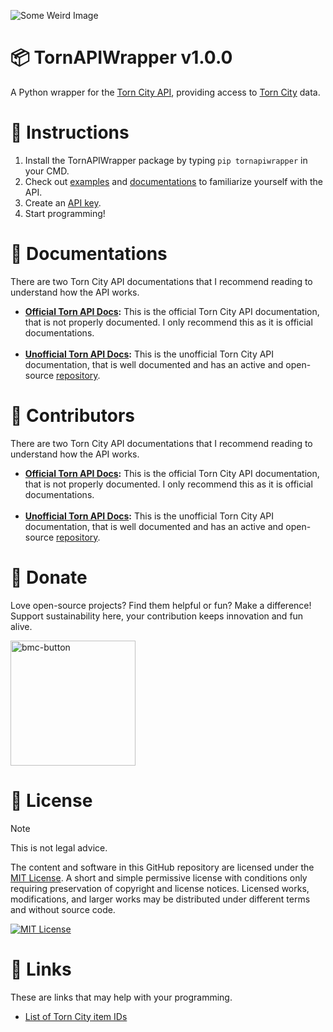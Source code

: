 ![Some Weird Image](https://github.com/cxdzc/TornAPIWrapper/assets/110936008/4691f2ce-c11f-4776-8852-61a058f28f0b)

# 📦 TornAPIWrapper v1.0.0
A Python wrapper for the [Torn City API](https://www.torn.com/api.html), providing access to [Torn City](https://www.torn.com) data.

# 📄 Instructions
1. Install the TornAPIWrapper package by typing `pip tornapiwrapper` in your CMD.
2. Check out [examples](Examples) and [documentations](#-documentations) to familiarize yourself with the API.
3. Create an [API key](https://www.torn.com/preferences.php#tab=api).
4. Start programming!

# 📑 Documentations
There are two Torn City API documentations that I recommend reading to understand how the API works.

- **[Official Torn API Docs](https://www.torn.com/api.html):** This is the official Torn City API documentation, that is not properly documented. I only recommend this as it is official documentations.
<br><br>
- **[Unofficial Torn API Docs](https://tornapi.tornplayground.eu):** This is the unofficial Torn City API documentation, that is well documented and has an active and open-source [repository](https://github.com/Torn-Playground/tornapi-documentation).

# 💝 Contributors
There are two Torn City API documentations that I recommend reading to understand how the API works.

- **[Official Torn API Docs](https://www.torn.com/api.html):** This is the official Torn City API documentation, that is not properly documented. I only recommend this as it is official documentations.
<br><br>
- **[Unofficial Torn API Docs](https://tornapi.tornplayground.eu):** This is the unofficial Torn City API documentation, that is well documented and has an active and open-source [repository](https://github.com/Torn-Playground/tornapi-documentation).

# 💌 Donate
Love open-source projects? Find them helpful or fun? Make a difference! Support sustainability here, your contribution keeps innovation and fun alive.

<a rel="license" href="https://www.buymeacoffee.com/cxdzc"><img width="200" alt="bmc-button" src="https://github.com/cxdzc/TornAPIWrapper/assets/110936008/494a782f-e327-4d07-8821-e962f03842e4"></a>

# 📜 License
> [!NOTE]
> This is not legal advice.

The content and software in this GitHub repository are licensed under the [MIT License](LICENSE). A short and simple permissive license with conditions only requiring preservation of copyright and license notices. Licensed works, modifications, and larger works may be distributed under different terms and without source code.

<a rel="license" href="LICENSE"><img alt="MIT License" src="https://img.shields.io/badge/License-MIT-ab1436"/></a>

# 🔗 Links
These are links that may help with your programming.

- [List of Torn City item IDs](https://www.tornstats.com/items)
